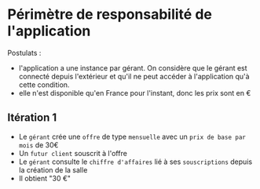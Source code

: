 # Périmètre de responsabilité de l'application

Postulats : 
- l'application a une instance par gérant. On considère que le gérant est connecté depuis l'extérieur et qu'il
ne peut accéder à l'application qu'à cette condition.
- elle n'est disponible qu'en France pour l'instant, donc les prix sont en €

## Itération 1

- Le `gérant` crée une `offre` de type `mensuelle` avec un `prix de base par mois` de 30€
- Un `futur client` souscrit à l'offre
- Le `gérant` consulte le `chiffre d'affaires` lié à ses `souscriptions` depuis la création de la salle
- Il obtient "30 €"
